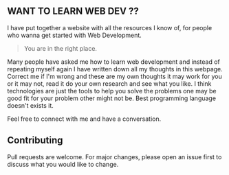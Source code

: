 ## WANT TO LEARN WEB DEV ??

I have put together a website with all the resources I know of, for people who wanna get started with Web Development.
> You are in the right place.

Many people have asked me how to learn web development and instead of repeating myself again I have written down all my thoughts in this webpage.
Correct me if I'm wrong and these are my own thoughts it may work for you or it may not, read it do your own research and see what you like.
I think technologies are just the tools to help you solve the problems one may be good fit for your problem other might not be. Best programming language doesn't exists it.

Feel free to connect with me and have a conversation.

## Contributing

Pull requests are welcome. For major changes, please open an issue first to discuss what you would like to change.
